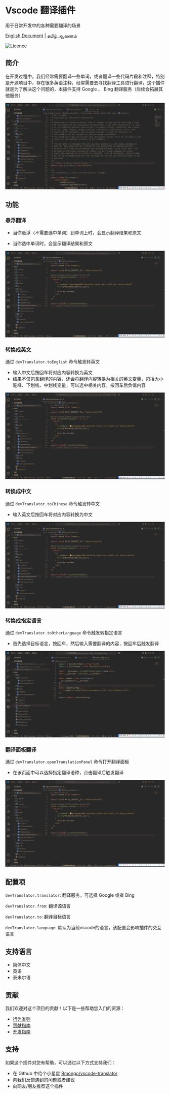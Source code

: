 # Vscode 翻译插件

用于日常开发中的各种需要翻译的场景

[English Document](../README.md) | [தமிழ் ஆவணம்](./README.ta.md)

![Licence](https://img.shields.io/github/license/intellism/vscode-comment-translate.svg)

## 简介

在开发过程中，我们经常需要翻译一些单词，或者翻译一些代码片段和注释，特别是开源项目中，存在很多英语注释，经常需要去寻找翻译工具进行翻译，这个插件就是为了解决这个问题的，本插件支持 Google 、 Bing 翻译服务（后续会拓展其他服务）

![Introduction](./images/features.gif)

## 功能

### 悬浮翻译

- 当你悬浮（不需要选中单词）到单词上时，会显示翻译结果和原文

- 当你选中单词时，会显示翻译结果和原文

![HoverWord](./images/hover_word.gif)

### 转换成英文

通过 `devTranslator.toEnglish` 命令触发转英文

- 输入中文后按回车将对应内容转换为英文
- 结果不仅包含翻译的内容，还会将翻译内容转换为相关的英文变量，包括大小驼峰、下划线、中划线变量，可以选中相关内容，按回车后负值内容

![ChineseToEnglish](./images/chinese_to_english.gif)

### 转换成中文

通过 `devTranslator.toChinese` 命令触发转中文

- 输入英文后按回车将对应内容转换为中文

![EnglishToChinese](./images/english_to_chinese.gif)

### 转换成指定语言

通过 `devTranslator.toOtherLanguage` 命令触发转指定语言

- 首先选择目标语言，按回车，然后输入需要翻译的内容，按回车后触发翻译

![ToOtherLanguage](./images/to_other_language.gif)

### 翻译面板翻译

通过 `devTranslator.openTranslationPanel` 命令打开翻译面板

- 在该页面中可以选择指定翻译语种，点击翻译后触发翻译

![OpenPanel](./images/open_panel.gif)

## 配置项

`devTranslator.translator`: 翻译服务，可选择 Google 或者 Bing

`devTranslator.from`: 翻译源语言

`devTranslator.to`: 翻译目标语言

`devTranslator.language`: 默认为当前vscode的语言，该配置会影响插件的交互语言

## 支持语言

- 简体中文
- 英语
- 泰米尔语

## 贡献

我们欢迎对这个项目的贡献！以下是一些帮助您入门的资源：

- [行为准则](../CODE_OF_CONDUCT.md)
- [贡献指南](../CONTRIBUTING.md)
- [开发指南](../DEVELOPMENT.md)

## 支持

如果这个插件对您有帮助，可以通过以下方式支持我们：

- 在 Github 中给个小星星 [Bmongo/vscode-translator](https://github.com/Bmongo/vscode-translator)
- 向我们反馈遇到的问题或者建议
- 向网友/朋友推荐这个插件
